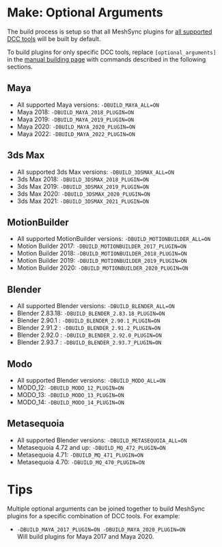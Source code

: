 # Make: Optional Arguments

The build process is setup so that all MeshSync plugins for [all supported DCC tools](../../../Documentation~/index.md) 
will be built by default.

To build plugins for only specific DCC tools, 
replace `[optional_arguments]` in the [manual building page](BuildDCCPlugins.md)
with commands described in the following sections.

## Maya

* All supported Maya versions: `-DBUILD_MAYA_ALL=ON`
* Maya 2018: `-DBUILD_MAYA_2018_PLUGIN=ON`
* Maya 2019: `-DBUILD_MAYA_2019_PLUGIN=ON`
* Maya 2020: `-DBUILD_MAYA_2020_PLUGIN=ON`
* Maya 2022: `-DBUILD_MAYA_2022_PLUGIN=ON`

## 3ds Max

* All supported 3ds Max versions: `-DBUILD_3DSMAX_ALL=ON`
* 3ds Max 2018: `-DBUILD_3DSMAX_2018_PLUGIN=ON`
* 3ds Max 2019: `-DBUILD_3DSMAX_2019_PLUGIN=ON`
* 3ds Max 2020: `-DBUILD_3DSMAX_2020_PLUGIN=ON`
* 3ds Max 2021: `-DBUILD_3DSMAX_2021_PLUGIN=ON`

## MotionBuilder

* All supported MotionBuilder versions: `-DBUILD_MOTIONBUILDER_ALL=ON`
* Motion Builder 2017: `-DBUILD_MOTIONBUILDER_2017_PLUGIN=ON`
* Motion Builder 2018: `-DBUILD_MOTIONBUILDER_2018_PLUGIN=ON`
* Motion Builder 2019: `-DBUILD_MOTIONBUILDER_2019_PLUGIN=ON`
* Motion Builder 2020: `-DBUILD_MOTIONBUILDER_2020_PLUGIN=ON`

## Blender

* All supported Blender versions: `-DBUILD_BLENDER_ALL=ON`
* Blender 2.83.18: `-DBUILD_BLENDER_2.83.18_PLUGIN=ON`
* Blender 2.90.1 : `-DBUILD_BLENDER_2.90.1_PLUGIN=ON`
* Blender 2.91.2 : `-DBUILD_BLENDER_2.91.2_PLUGIN=ON`
* Blender 2.92.0 : `-DBUILD_BLENDER_2.92.0_PLUGIN=ON`
* Blender 2.93.7 : `-DBUILD_BLENDER_2.93.7_PLUGIN=ON`

## Modo

* All supported Blender versions: `-DBUILD_MODO_ALL=ON`
* MODO_12: `-DBUILD_MODO_12_PLUGIN=ON`
* MODO_13: `-DBUILD_MODO_13_PLUGIN=ON`
* MODO_14: `-DBUILD_MODO_14_PLUGIN=ON`

## Metasequoia

* All supported Blender versions: `-DBUILD_METASEQUOIA_ALL=ON`
* Metasequoia 4.72 and up: `-DBUILD_MQ_472_PLUGIN=ON`
* Metasequoia 4.71: `-DBUILD_MQ_471_PLUGIN=ON`
* Metasequoia 4.70: `-DBUILD_MQ_470_PLUGIN=ON`


# Tips

Multiple optional arguments can be joined together to build MeshSync plugins for a specific combination of 
DCC tools. For example:

* `-DBUILD_MAYA_2017_PLUGIN=ON -DBUILD_MAYA_2020_PLUGIN=ON`  
  Will build plugins for Maya 2017 and Maya 2020.
